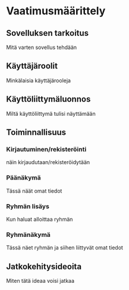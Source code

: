 # Vaatimusmäärittely #

## Sovelluksen tarkoitus ##
Mitä varten sovellus tehdään

## Käyttäjäroolit ##
Minkälaisia käyttäjärooleja

## Käyttöliittymäluonnos ##
Miltä käyttöliittymä tulisi näyttämään

## Toiminnallisuus ##
### Kirjautuminen/rekisteröinti ###
näin kirjaudutaan/rekisteröidytään
### Päänäkymä ###
Tässä näät omat tiedot
### Ryhmän lisäys ###
Kun haluat alloittaa ryhmän
### Ryhmänäkymä ###
Tässä näet ryhmän ja siihen liittyvät omat tiedot

## Jatkokehitysideoita ##
Miten tätä ideaa voisi jatkaa